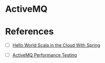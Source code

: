 # ActiveMQ


# References

- [ ] [Hello World Scala in the Cloud With Spring](https://dzone.com/articles/spring-scala-cloud-psh)
- [ ] [ActiveMQ Performance Testing](https://www.javacodegeeks.com/2018/09/activemq-performance-testing.html)



